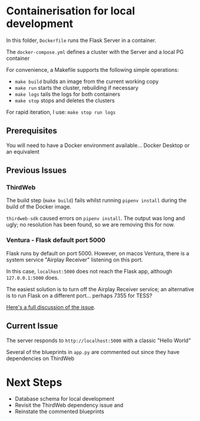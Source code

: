 # Containerisation for local development

In this folder, `Dockerfile` runs the Flask Server in a container.

The `docker-compose.yml` defines a cluster with the Server and a local PG container

For convenience, a Makefile supports the following simple operations:

* `make build` builds an image from the current working copy
* `make run` starts the cluster, rebuilding if necessary
* `make logs` tails the logs for both containers
* `make stop` stops and deletes the clusters

For rapid iteration, I use:
`make stop run logs`

## Prerequisites

You will need to have a Docker environment available... Docker Desktop or an equivalent

## Previous Issues

### ThirdWeb

The build step (`make build`) fails whilst running `pipenv install` during the build of the Docker image.

`thirdweb-sdk` caused errors on `pipenv install`. The output was long and ugly; no resolution has been found, so we are removing this for now.

### Ventura - Flask default port 5000

Flask runs by default on port 5000.  However, on macos Ventura, there is a system service "Airplay Receiver" listening on this port.

In this case, `localhost:5000` does not reach the Flask app, although `127.0.0.1:5000` does.

The easiest solution is to turn off the Airplay Receiver service; an alternative is to run Flask on a different port... perhaps 7355 for TESS?

[Here's a full discussion of the issue](https://blog.yimingliu.com/2023/01/01/cannot-connect-to-flask-development-server-on-localhost-port-5000/).

## Current Issue

The server responds to `http://localhost:5000` with a classic "Hello World"

Several of the blueprints in `app.py` are commented out since they have dependencies on ThirdWeb

# Next Steps

* Database schema for local development
* Revisit the ThirdWeb dependency issue and
* Reinstate the commented blueprints